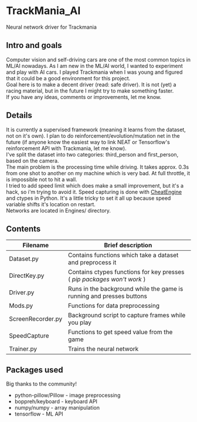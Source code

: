 # TrackMania_AI
Neural network driver for Trackmania
## Intro and goals
Computer vision and self-driving cars are one of the most common topics in ML/AI nowadays. As I am new in the ML/AI world, I wanted to experiment and play with AI cars.
I played Trackmania when I was young and figured that it could be a good environment for this project.\
Goal here is to make a decent driver (read: safe driver). It is not (yet) a racing material, but in the future I might try to make something faster.\
If you have any ideas, comments or improvements, let me know.
## Details
It is currently a supervised framework (meaning it learns from the dataset, not on it's own). I plan to do reinforcement/evolution/mutation net in the future (if anyone know the easiest way to link NEAT or Tensorflow's reinforcement API with Trackmania, let me know).\
I've split the dataset into two categories: third_person and first_person, based on the camera.\
The main problem is the processing time while driving. It takes approx. 0.3s from one shot to another on my machine which is very bad. At full throttle, it is impossible not to hit a wall.\
I tried to add speed limit which does make a small improvement, but it's a hack, so i'm trying to avoid it.
Speed capturing is done with [CheatEngine](https://www.cheatengine.org/) and ctypes in Python. It's a little tricky to set it all up because speed variable shifts it's location on restart.\
Networks are located in Engines/ directory.
## Contents
| Filename | Brief description |
| -------- | ----------------- |
| Dataset.py | Contains functions which take a dataset and preprocess it |
| DirectKey.py | Contains ctypes functions for key presses ( *pip packages won't work* ) |
| Driver.py | Runs in the background while the game is running and presses buttons |
| Mods.py | Functions for data preprocessing |
| ScreenRecorder.py | Background script to capture frames while you play |
| SpeedCapture | Functions to get speed value from the game |
| Trainer.py | Trains the neural network |
## Packages used
Big thanks to the community!
* python-pillow/Pillow - image preprocessing
* boppreh/keyboard - keyboard API
* numpy/numpy - array manipulation
* tensorflow - ML API
